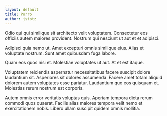 ```yaml
---
layout: default
title: Porro
author: jstotz
---
```


Odio qui qui similique sit architecto velit voluptatem. Consectetur eos officiis autem maiores provident. Nostrum qui nesciunt ut aut et et adipisci.

Adipisci quia nemo ut. Amet excepturi omnis similique eius. Alias et voluptate nostrum. Sunt amet quibusdam fuga labore.

Quam eos quos nisi et. Molestiae voluptates ut aut. At et est itaque.

Voluptatem reiciendis aspernatur necessitatibus facere suscipit dolore laudantium sit. Asperiores sit dolores assumenda. Facere amet totam aliquid dolorem autem voluptates esse pariatur. Laudantium quo eos quisquam et. Molestias rerum nostrum est corporis.

Autem omnis error veritatis voluptas quis. Aperiam tempora dicta rerum commodi quos quaerat. Facilis alias maiores tempora velit nemo et exercitationem nobis. Libero ullam suscipit quidem omnis mollitia.
